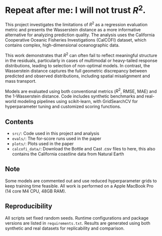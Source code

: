 # Repeat after me: I will not trust $R^2$.

This project investigates the limitations of $R^2$ as a regression evaluation metric and presents the Wasserstein distance as a more informative alternative for analyzing prediction quality. The analysis uses the California Cooperative Oceanic Fisheries Investigations (CalCOFI) dataset, which contains complex, high-dimensional oceanographic data.

This work demonstrates that $R^2$ can often fail to reflect meaningful structure in the residuals, particularly in cases of multimodal or heavy-tailed response distributions, leading to selection of non-optimal models. In contrast, the Wasserstein distance captures the full geometric discrepancy between predicted and observed distributions, including spatial misalignment and mass transport.

Models are evaluated using both conventional metrics ($R^2$, RMSE, MAE) and the 1-Wasserstein distance. Code includes synthetic benchmarks and real-world modeling pipelines using scikit-learn, with GridSearchCV for hyperparameter tuning and customized scoring functions.

## Contents
- `src/`: Code used in this project and analysis
- `evals/`: The for-score runs used in the paper
- `plots/`: Plots used in the paper
- `calcofi_data/`: Download the Bottle and Cast .csv files to here, this also contains the California coastline data from Natural Earth

## Note
Some models are commented out and use reduced hyperparameter grids to keep training time feasible. All work is performed on a Apple MacBook Pro (14 core M4 CPU, 48GB RAM).

## Reproducibility
All scripts set fixed random seeds. Runtime configurations and package versions are listed in `requirements.txt`. Results are generated using both synthetic and real datasets for replicability and comparison.